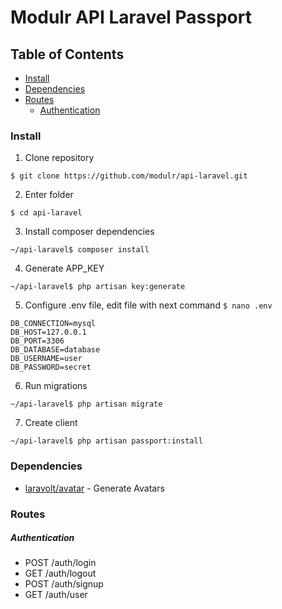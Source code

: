 # Modulr API Laravel Passport


## Table of Contents

- [Install](#install)
- [Dependencies](#dependencies)
- [Routes](#routes)
    - [Authentication](#authentication)


### Install

1. Clone repository
```
$ git clone https://github.com/modulr/api-laravel.git
```

2. Enter folder
```
$ cd api-laravel
```

3. Install composer dependencies
```
~/api-laravel$ composer install
```

4. Generate APP_KEY
```
~/api-laravel$ php artisan key:generate
```

5. Configure .env file, edit file with next command `$ nano .env`
```
DB_CONNECTION=mysql
DB_HOST=127.0.0.1
DB_PORT=3306
DB_DATABASE=database
DB_USERNAME=user
DB_PASSWORD=secret
```

6. Run migrations
```
~/api-laravel$ php artisan migrate
```

7. Create client
```
~/api-laravel$ php artisan passport:install
```


### Dependencies


- [laravolt/avatar](https://github.com/laravolt/avatar) - Generate Avatars


### Routes

##### Authentication

- POST /auth/login
- GET /auth/logout
- POST /auth/signup
- GET /auth/user
